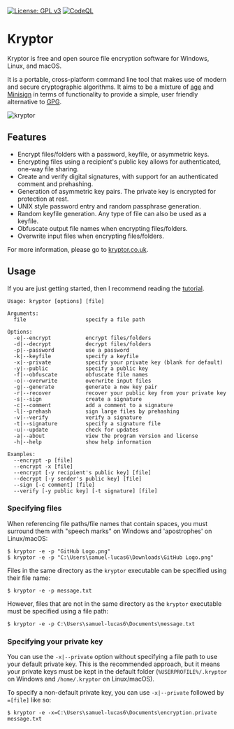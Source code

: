 [![License: GPL v3](https://img.shields.io/badge/License-GPL%20v3-blue.svg)](http://www.gnu.org/licenses/gpl-3.0)
[![CodeQL](https://github.com/samuel-lucas6/Kryptor/actions/workflows/codeql-analysis.yml/badge.svg)](https://github.com/samuel-lucas6/Kryptor/actions)

# Kryptor

Kryptor is free and open source file encryption software for Windows, Linux, and macOS.

It is a portable, cross-platform command line tool that makes use of modern and secure cryptographic algorithms. It aims to be a mixture of [age](https://github.com/FiloSottile/age) and [Minisign](https://github.com/jedisct1/minisign) in terms of functionality to provide a simple, user friendly alternative to [GPG](https://gnupg.org/).

![kryptor](https://user-images.githubusercontent.com/63159663/110021517-c0af3500-7d22-11eb-9acd-02ba9f24617c.gif)

## Features

- Encrypt files/folders with a password, keyfile, or asymmetric keys.
- Encrypting files using a recipient's public key allows for authenticated, one-way file sharing.
- Create and verify digital signatures, with support for an authenticated comment and prehashing.
- Generation of asymmetric key pairs. The private key is encrypted for protection at rest.
- UNIX style password entry and random passphrase generation.
- Random keyfile generation. Any type of file can also be used as a keyfile.
- Obfuscate output file names when encrypting files/folders.
- Overwrite input files when encrypting files/folders.

For more information, please go to [kryptor.co.uk](https://www.kryptor.co.uk/).

## Usage
If you are just getting started, then I recommend reading the [tutorial](https://www.kryptor.co.uk/tutorial).
```
Usage: kryptor [options] [file]

Arguments:
  file                   specify a file path

Options:
  -e|--encrypt           encrypt files/folders
  -d|--decrypt           decrypt files/folders
  -p|--password          use a password
  -k|--keyfile           specify a keyfile
  -x|--private           specify your private key (blank for default)
  -y|--public            specify a public key
  -f|--obfuscate         obfuscate file names
  -o|--overwrite         overwrite input files
  -g|--generate          generate a new key pair
  -r|--recover           recover your public key from your private key
  -s|--sign              create a signature
  -c|--comment           add a comment to a signature
  -l|--prehash           sign large files by prehashing
  -v|--verify            verify a signature
  -t|--signature         specify a signature file
  -u|--update            check for updates
  -a|--about             view the program version and license
  -h|--help              show help information

Examples:
  --encrypt -p [file]   
  --encrypt -x [file]   
  --encrypt [-y recipient's public key] [file]   
  --decrypt [-y sender's public key] [file]   
  --sign [-c comment] [file]   
  --verify [-y public key] [-t signature] [file]
  ```

### Specifying files
When referencing file paths/file names that contain spaces, you must surround them with "speech marks" on Windows and 'apostrophes' on Linux/macOS:
```
$ kryptor -e -p "GitHub Logo.png"
$ kryptor -e -p "C:\Users\samuel-lucas6\Downloads\GitHub Logo.png"
```
Files in the same directory as the `kryptor` executable can be specified using their file name:
```
$ kryptor -e -p message.txt
```
However, files that are not in the same directory as the `kryptor` executable must be specified using a file path:
```
$ kryptor -e -p C:\Users\samuel-lucas6\Documents\message.txt
```
### Specifying your private key
You can use the `-x|--private` option without specifying a file path to use your default private key. This is the recommended approach, but it means your private keys must be kept in the default folder (`%USERPROFILE%/.kryptor` on Windows and `/home/.kryptor` on Linux/macOS).

To specify a non-default private key, you can use `-x|--private` followed by `=[file]` like so:
```
$ kryptor -e -x=C:\Users\samuel-lucas6\Documents\encryption.private message.txt
```

